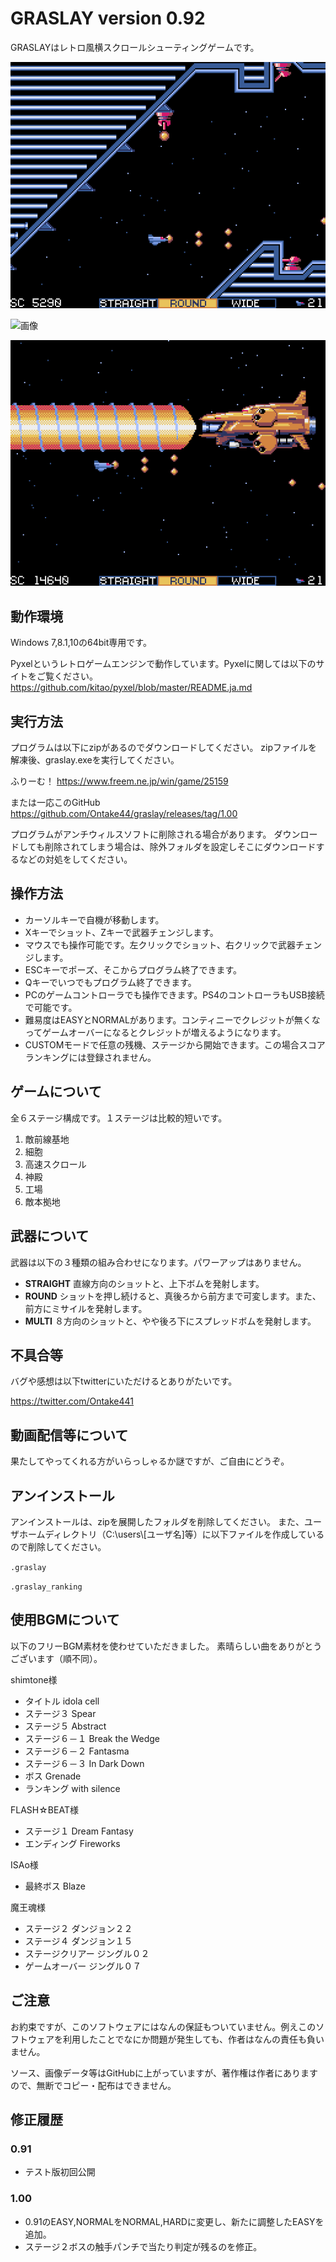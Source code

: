 # GRASLAY version 0.92
GRASLAYはレトロ風横スクロールシューティングゲームです。

![画像](images/graslay1.png)

![画像](images/graslay2.gif)

![画像](images/graslay3.png)

## 動作環境
Windows 7,8.1,10の64bit専用です。

Pyxelというレトロゲームエンジンで動作しています。Pyxelに関しては以下のサイトをご覧ください。
<https://github.com/kitao/pyxel/blob/master/README.ja.md>


## 実行方法
プログラムは以下にzipがあるのでダウンロードしてください。
zipファイルを解凍後、graslay.exeを実行してください。

ふりーむ！ 
https://www.freem.ne.jp/win/game/25159

または一応このGitHub
https://github.com/Ontake44/graslay/releases/tag/1.00

プログラムがアンチウィルスソフトに削除される場合があります。
ダウンロードしても削除されてしまう場合は、除外フォルダを設定しそこにダウンロードするなどの対処をしてください。

## 操作方法
* カーソルキーで自機が移動します。
* Xキーでショット、Zキーで武器チェンジします。
* マウスでも操作可能です。左クリックでショット、右クリックで武器チェンジします。
* ESCキーでポーズ、そこからプログラム終了できます。
* Qキーでいつでもプログラム終了できます。
* PCのゲームコントローラでも操作できます。PS4のコントローラもUSB接続で可能です。
* 難易度はEASYとNORMALがあります。コンティニーでクレジットが無くなってゲームオーバーになるとクレジットが増えるようになります。
* CUSTOMモードで任意の残機、ステージから開始できます。この場合スコアランキングには登録されません。

## ゲームについて

全６ステージ構成です。１ステージは比較的短いです。

1. 敵前線基地
2. 細胞
3. 高速スクロール
4. 神殿
5. 工場
6. 敵本拠地

## 武器について

武器は以下の３種類の組み合わせになります。パワーアップはありません。

* __STRAIGHT__ 直線方向のショットと、上下ボムを発射します。
* __ROUND__ ショットを押し続けると、真後ろから前方まで可変します。また、前方にミサイルを発射します。
* __MULTI__ ８方向のショットと、やや後ろ下にスプレッドボムを発射します。

## 不具合等

バグや感想は以下twitterにいただけるとありがたいです。

https://twitter.com/Ontake441


## 動画配信等について

果たしてやってくれる方がいらっしゃるか謎ですが、ご自由にどうぞ。


## アンインストール

アンインストールは、zipを展開したフォルダを削除してください。
また、ユーザホームディレクトリ（C:\\users\\[ユーザ名]等）に以下ファイルを作成しているので削除してください。

`.graslay`

`.graslay_ranking`

## 使用BGMについて

以下のフリーBGM素材を使わせていただきました。
素晴らしい曲をありがとうございます（順不同）。

shimtone様
* タイトル idola cell
* ステージ３ Spear
* ステージ５ Abstract
* ステージ６－１ Break the Wedge
* ステージ６－２ Fantasma
* ステージ６－３ In Dark Down
* ボス Grenade
* ランキング with silence

FLASH☆BEAT様
* ステージ１ Dream Fantasy
* エンディング Fireworks

ISAo様
* 最終ボス Blaze

魔王魂様
* ステージ２ ダンジョン２２
* ステージ４ ダンジョン１５
* ステージクリアー ジングル０２
* ゲームオーバー ジングル０７



## ご注意
お約束ですが、このソフトウェアにはなんの保証もついていません。例えこのソフトウェアを利用したことでなにか問題が発生しても、作者はなんの責任も負いません。

ソース、画像データ等はGitHubに上がっていますが、著作権は作者にありますので、無断でコピー・配布はできません。


## 修正履歴

### 0.91
* テスト版初回公開

### 1.00
* 0.91のEASY,NORMALをNORMAL,HARDに変更し、新たに調整したEASYを追加。
* ステージ２ボスの触手パンチで当たり判定が残るのを修正。


